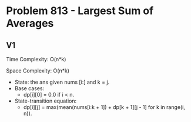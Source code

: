 # Problem 813 - Largest Sum of Averages

## V1

Time Complexity: O(n*k)

Space Complexity: O(n*k)

- State: the ans given nums [i:] and k = j.
- Base cases:
    - dp[i][0] = 0.0 if i < n.
- State-transition equation:
    - dp[i][j] = max(mean(nums[i:k + 1]) + dp[k + 1][j - 1] for k in range(i, n)).
